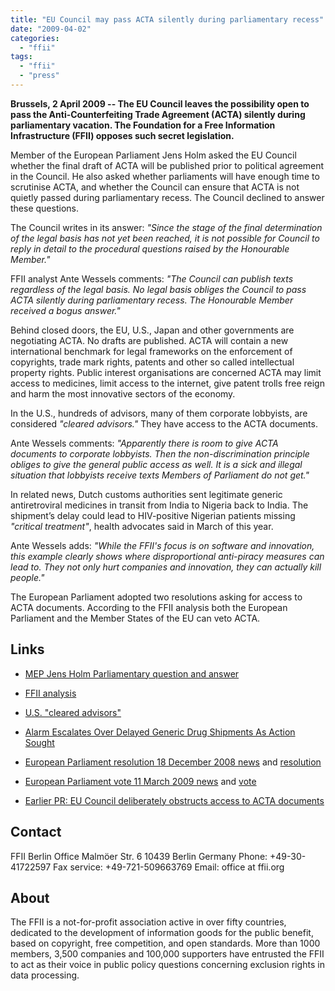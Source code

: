```yaml
---
title: "EU Council may pass ACTA silently during parliamentary recess"
date: "2009-04-02"
categories: 
  - "ffii"
tags: 
  - "ffii"
  - "press"
---
```


**Brussels, 2 April 2009 -- The EU Council leaves the possibility open to pass the Anti-Counterfeiting Trade Agreement (ACTA) silently during parliamentary vacation. The Foundation for a Free Information Infrastructure (FFII) opposes such secret legislation.**

Member of the European Parliament Jens Holm asked the EU Council whether the final draft of ACTA will be published prior to political agreement in the Council. He also asked whether parliaments will have enough time to scrutinise ACTA, and whether the Council can ensure that ACTA is not quietly passed during parliamentary recess. The Council declined to answer these questions.

The Council writes in its answer: _"Since the stage of the final determination of the legal basis has not yet been reached, it is not possible for Council to reply in detail to the procedural questions raised by the Honourable Member."_

FFII analyst Ante Wessels comments: _"The Council can publish texts regardless of the legal basis. No legal basis obliges the Council to pass ACTA silently during parliamentary recess. The Honourable Member received a bogus answer."_

Behind closed doors, the EU, U.S., Japan and other governments are negotiating ACTA. No drafts are published. ACTA will contain a new international benchmark for legal frameworks on the enforcement of copyrights, trade mark rights, patents and other so called intellectual property rights. Public interest organisations are concerned ACTA may limit access to medicines, limit access to the internet, give patent trolls free reign and harm the most innovative sectors of the economy.

In the U.S., hundreds of advisors, many of them corporate lobbyists, are considered _"cleared advisors."_ They have access to the ACTA documents.

Ante Wessels comments: _"Apparently there is room to give ACTA documents to corporate lobbyists. Then the non-discrimination principle obliges to give the general public access as well. It is a sick and illegal situation that lobbyists receive texts Members of Parliament do not get."_

In related news, Dutch customs authorities sent legitimate generic antiretroviral medicines in transit from India to Nigeria back to India. The shipment’s delay could lead to HIV-positive Nigerian patients missing _"critical treatment"_, health advocates said in March of this year.

Ante Wessels adds: _"While the FFII's focus is on software and innovation, this example clearly shows where disproportional anti-piracy measures can lead to. They not only hurt companies and innovation, they can actually kill people."_

The European Parliament adopted two resolutions asking for access to ACTA documents. According to the FFII analysis both the European Parliament and the Member States of the EU can veto ACTA.

## Links

- [MEP Jens Holm Parliamentary question and answer](http://www.europarl.europa.eu/sides/getDoc.do?type=CRE&reference=20090312&secondRef=ANN-01&language=SV&detail=H-2009-0089&query=QUESTION)
    
- [FFII analysis](http://action.ffii.org/acta/Analysis)
    
- [U.S. "cleared advisors"](http://www.keionline.org/blogs/2009/03/13/who-are-cleared-advisors/)
    
- [Alarm Escalates Over Delayed Generic Drug Shipments As Action Sought](http://www.ip-watch.org/weblog/2009/03/06/alarm-escalates-over-delayed-generic-drug-shipments-as-action-sought/)
    
- [European Parliament resolution 18 December 2008 news](http://www.ip-watch.org/weblog/2008/12/20/no-acta-deal-yet-as-eu-parliament-seeks-narrower-scope-more-transparency/) and [resolution](http://www.europarl.europa.eu/sides/getDoc.do?type=TA&language=EN&reference=P6-TA-2008-0634)
    
- [European Parliament vote 11 March 2009 news](http://www.straight.com/article-206028/european-parliament-votes-greater-acta-transparency) and [vote](http://www.europarl.europa.eu/sides/getDoc.do?pubRef=-//EP//TEXT+TA+P6-TA-2009-0114+0+DOC+XML+V0//EN&language=EN#BKMD-15)
    
- [Earlier PR: EU Council deliberately obstructs access to ACTA documents](http://press.ffii.org/Press_releases/EU_Council_deliberately_obstructs_access_to_ACTA_documents)
    

## Contact

FFII Berlin Office Malmöer Str. 6 10439 Berlin Germany Phone: +49-30-41722597 Fax service: +49-721-509663769 Email: office at ffii.org

## About

The FFII is a not-for-profit association active in over fifty countries, dedicated to the development of information goods for the public benefit, based on copyright, free competition, and open standards. More than 1000 members, 3,500 companies and 100,000 supporters have entrusted the FFII to act as their voice in public policy questions concerning exclusion rights in data processing.
